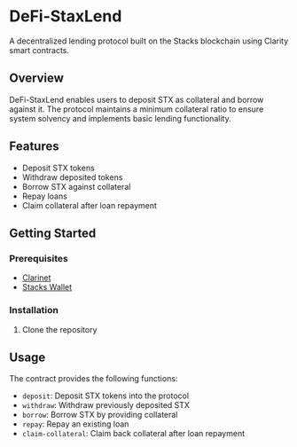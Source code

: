 # DeFi-StaxLend

A decentralized lending protocol built on the Stacks blockchain using Clarity smart contracts.

## Overview

DeFi-StaxLend enables users to deposit STX as collateral and borrow against it. The protocol maintains a minimum collateral ratio to ensure system solvency and implements basic lending functionality.

## Features

- Deposit STX tokens
- Withdraw deposited tokens
- Borrow STX against collateral
- Repay loans
- Claim collateral after loan repayment

## Getting Started

### Prerequisites

- [Clarinet](https://github.com/hirosystems/clarinet)
- [Stacks Wallet](https://www.hiro.so/wallet)

### Installation

1. Clone the repository
## Usage

The contract provides the following functions:

- `deposit`: Deposit STX tokens into the protocol
- `withdraw`: Withdraw previously deposited STX
- `borrow`: Borrow STX by providing collateral
- `repay`: Repay an existing loan
- `claim-collateral`: Claim back collateral after loan repayment
